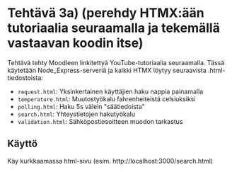 # Tehtävä 3a) (perehdy HTMX:ään tutoriaalia seuraamalla ja tekemällä vastaavan koodin itse)

Tehtävä tehty Moodleen linkitettyä YouTube-tutoriaalia seuraamalla. Tässä käytetään Node_Express-serveriä ja kaikki HTMX löytyy seuraavista .html-tiedostoista:

- `request.html`: Yksinkertainen käyttäjien haku nappia painamalla
- `temperature.html`: Muutostyökalu fahrenheiteistä celsiuksiksi
- `polling.html`: Haku 5s välein "säätiedoista"
- `search.html`: Yhteystietojen hakutyökalu
- `validation.html`: Sähköpostiosoitteen muodon tarkastus

## Käyttö

Käy kurkkaamassa html-sivu (esim. http://localhost:3000/search.html)
